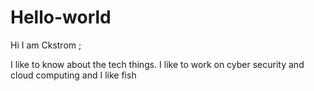 # Hello-world

Hi I am Ckstrom ;

I like to know about the tech things. I like to work on cyber security and cloud computing and I like fish
